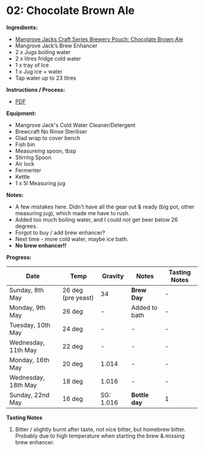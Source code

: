 # 02: Chocolate Brown Ale

**Ingredients:**
* [Mangrove Jacks Craft Series Brewery Pouch: Chocolate Brown Ale](http://mangrovejacks.com/collections/craft-series-brewery-pouch/products/mangrove-jacks-craft-series-nut-brown-ale-pouch)
*  Mangrove Jack’s Brew Enhancer
* 2 x Jugs boiling water
* 2 x litres fridge cold water
* 1 x tray of Ice
* 1 x Jug ice + water
* Tap water up to 23 litres

**Instructions / Process:**
* [PDF](https://cdn.shopify.com/s/files/1/0195/8620/files/MJ_CRAFT_A4_ALES_INSTRUCTIONS.pdf?17187681017083048981)

**Equipment:**
* Mangrove Jack's Cold Water Cleaner/Detergent
* Brewcraft No Rinse Steriliser 
* Glad wrap to cover bench
* Fish bin
* Measureing spoon, tbsp
* Stirring Spoon
* Air lock
* Fermenter
* Kettle
* 1 x 5l Measuring jug
 
**Notes:**
* A few mistakes here. Didn't have all the gear out & ready (big pot, other measuring jug), which made me have to rush.
* Added too much boiling water, and I could not get beer below 26 degrees.
* Forgot to buy / add brew enhancer?
* Next time - more cold water, maybe ice bath.
* **No brew enhancer!!**

**Progress:**

| Date | Temp | Gravity | Notes | Tasting Notes |
| -- | -- | -- | -- | -- |
| Sunday, 8th May | 26 deg (pre yeast) | 34 | **Brew Day** | - |
| Monday, 9th May | 26 deg | - | Added to bath | - |
| Tuesday, 10th May | 24 deg | - | - | - |
| Wednesday, 11th May | 22 deg | - | - | - |
| Monday, 16th May | 20 deg | 1.014 | - | - |
| Wednesday, 18th May | 18 deg | 1.016 | - | - |
| Sunday, 22nd May | 16 deg | SG: 1.016 | **Bottle day** | 1 |

**Tasting Notes**
1. Bitter / slightly burnt after taste, not nice bitter, but homebrew bitter. Probably due to high temperature when starting the brew & missing brew enhancer.
